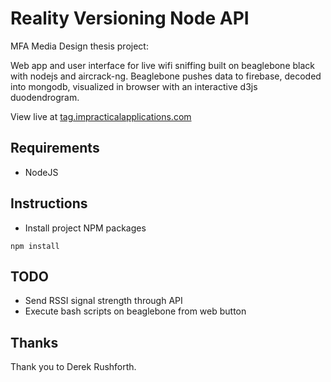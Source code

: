 # Reality Versioning Node API

MFA Media Design thesis project:

Web app and user interface for live wifi sniffing built on beaglebone black with nodejs and aircrack-ng. Beaglebone pushes data to firebase, decoded into mongodb, visualized in browser with an interactive d3js duodendrogram. 

View live at [tag.impracticalapplications.com](http://tag.impracticalapplications.com/live)

## Requirements
* NodeJS


## Instructions
* Install project NPM packages

```
npm install
```

## TODO
* Send RSSI signal strength through API
* Execute bash scripts on beaglebone from web button

## Thanks
Thank you to Derek Rushforth.
